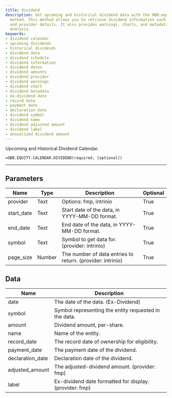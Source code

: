 ```yaml
---
title: dividend
description: Get upcoming and historical dividend data with the OBB.equity.calendar.dividend
  method. This method allows you to retrieve dividend information such as dates, amounts,
  and provider details. It also provides warnings, charts, and metadata for further
  analysis.
keywords: 
- dividend calendar
- upcoming dividends
- historical dividends
- dividend data
- dividend schedule
- dividend information
- dividend dates
- dividend amounts
- dividend provider
- dividend warnings
- dividend chart
- dividend metadata
- ex-dividend date
- record date
- payment date
- declaration date
- dividend symbol
- dividend name
- dividend adjusted amount
- dividend label
- annualized dividend amount
---
```


<!-- markdownlint-disable MD041 -->

Upcoming and Historical Dividend Calendar.

```excel wordwrap
=OBB.EQUITY.CALENDAR.DIVIDEND(required, [optional])
```

---

## Parameters

| Name | Type | Description | Optional |
| ---- | ---- | ----------- | -------- |
| provider | Text | Options: fmp, intrinio | True |
| start_date | Text | Start date of the data, in YYYY-MM-DD format. | True |
| end_date | Text | End date of the data, in YYYY-MM-DD format. | True |
| symbol | Text | Symbol to get data for. (provider: intrinio) | True |
| page_size | Number | The number of data entries to return. (provider: intrinio) | True |

## Data

| Name | Description |
| ---- | ----------- |
| date | The date of the data. (Ex-Dividend)  |
| symbol | Symbol representing the entity requested in the data.  |
| amount | Dividend amount, per-share.  |
| name | Name of the entity.  |
| record_date | The record date of ownership for eligibility.  |
| payment_date | The payment date of the dividend.  |
| declaration_date | Declaration date of the dividend.  |
| adjusted_amount | The adjusted-dividend amount. (provider: fmp) |
| label | Ex-dividend date formatted for display. (provider: fmp) |
